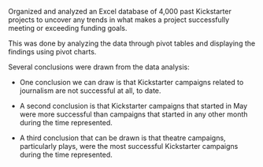 Organized and analyzed an Excel database of 4,000 past Kickstarter projects to uncover any trends in what makes a project successfully meeting or exceeding funding goals. 

This was done by analyzing the data through pivot tables and displaying the findings using pivot charts.

Several conclusions were drawn from the data analysis:
* One conclusion we can draw is that Kickstarter campaigns related to journalism are not successful at all, to date. 

* A second conclusion is that Kickstarter campaigns that started in May were more successful than campaigns that started in any other month   during the time represented. 

* A third conclusion that can be drawn is that theatre campaigns, particularly plays, were the most successful Kickstarter campaigns during   the time represented.
